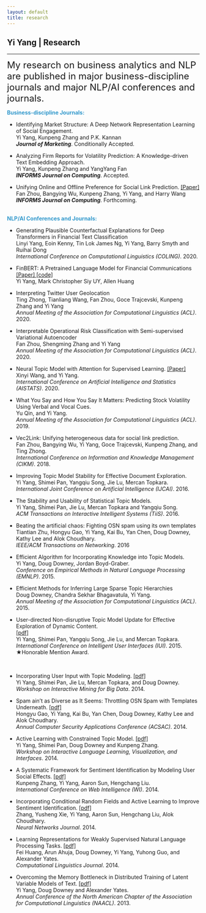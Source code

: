 ```yaml
---
layout: default
title: research
---
```


## Yi Yang | Research

* * * 

<span style="font-size:24px;"> My research on business analytics and NLP are published in major business-discipline journals and major NLP/AI conferences and journals.</span>

<span style="color:#39c;">**Business-discipline Journals:**  </span> <br>
+ Identifying Market Structure: A Deep Network Representation Learning of Social Engagement. <br>
Yi Yang, Kunpeng Zhang and P.K. Kannan <br>
***Journal of Marketing***. Conditionally Accepted.<br>

+ Analyzing Firm Reports for Volatility Prediction: A Knowledge-driven Text Embedding Approach. <br>
Yi Yang, Kunpeng Zhang and YangYang Fan<br> 
***INFORMS Journal on Computing***. Accepted.<br>

+ Unifying Online and Offline Preference for Social Link Prediction. <a href="https://pubsonline.informs.org/doi/10.1287/ijoc.2020.0989">[Paper] </a> <br>
Fan Zhou, Bangying Wu, Kunpeng Zhang, Yi Yang, and Harry Wang <br> 
***INFORMS Journal on Computing***. Forthcoming.<br><br>

<span style="color:#39c;">**NLP/AI Conferences and Journals:**  </span>

+ Generating Plausible Counterfactual Explanations for Deep Transformers in Financial Text Classification <br>
Linyi Yang, Eoin Kenny, Tin Lok James Ng,  Yi Yang, Barry Smyth and Ruihai Dong <br>
*International Conference on Computational Linguistics (COLING)*. 2020. <br>

+   FinBERT: A Pretrained Language Model for Financial Communications   <a href="https://arxiv.org/abs/2006.08097">[Paper] </a><a href="https://github.com/yya518/FinBERT"> [code]</a>  <br>
 Yi Yang, Mark Christopher Siy UY, Allen Huang <br>

+   Interpreting Twitter User Geolocation   <br>
Ting Zhong, Tianliang Wang, Fan Zhou, Goce Trajcevski, Kunpeng Zhang and  Yi Yang <br>
*Annual Meeting of the Association for Computational Linguistics (ACL)*. 2020.<br>

+   Interpretable Operational Risk Classification with Semi-supervised Variational Autoencoder   <br>
Fan Zhou, Shengming Zhang and   Yi Yang  <br>
*Annual Meeting of the Association for Computational Linguistics (ACL)*. 2020.<br>

+  Neural Topic Model with Attention for Supervised Learning.  <a href="http://proceedings.mlr.press/v108/wang20c.html">[Paper] </a><br>
Xinyi Wang, and  Yi Yang.  <br>
*International Conference on Artificial Intelligence and Statistics (AISTATS)*. 2020.<br>

+  What You Say and How You Say It Matters: Predicting Stock Volatility Using Verbal and Vocal Cues.  <br>
Yu Qin, and  Yi Yang.  <br>
*Annual Meeting of the Association for Computational Linguistics (ACL)*. 2019.<br>

+  Vec2Link: Unifying heterogeneous data for social link prediction.  <br>
Fan Zhou, Bangying Wu,  Yi Yang, Goce Trajcevski, Kunpeng Zhang, and Ting Zhong. <br>
*International Conference on Information and Knowledge Management (CIKM)*. 2018.<br>

+  Improving Topic Model Stability for Effective Document Exploration. <br>
 Yi Yang, Shimei Pan, Yangqiu Song, Jie Lu, Mercan Topkara.  <br>
*International Joint Conference on Artificial Intelligence (IJCAI)*. 2016.<br>

+  The Stability and Usability of Statistical Topic Models. <br>
 Yi Yang, Shimei Pan, Jie Lu, Mercan Topkara and Yangqiu Song.  <br>
*ACM Transactions on Interactive Intelligent Systems (TiiS)*. 2016.<br>

+ Beating the artificial chaos: Fighting OSN spam using its own templates <br>
Tiantian Zhu, Hongyu Gao, Yi Yang, Kai Bu, Yan Chen, Doug Downey, Kathy Lee and Alok Choudhary. <br>
*IEEE/ACM Transactions on Networking*. 2016 <br>


+ Efficient Algorithm for Incorporating Knowledge into Topic Models.  <br>
 Yi Yang, Doug Downey, Jordan Boyd-Graber. <br>	
*Conference on Empirical Methods in Natural Language Processing (EMNLP)*. 2015. <br>

+ Efficient Methods for Inferring Large Sparse Topic Hierarchies  <br>
Doug Downey, Chandra Sekhar Bhagavatula,  Yi Yang. <br>
*Annual Meeting of the Association for Computational Linguistics (ACL)*. 2015. <br>

+  User-directed Non-disruptive Topic Model Update for Effective Exploration of Dynamic Content.   
    <a href="http://www.cs.northwestern.edu/~yya518/paper/IUI_15.pdf">[pdf]</a><br>
     Yi Yang, Shimei Pan, Yangqiu Song, Jie Lu, and Mercan Topkara.<br>
    *International Conference on Intelligent User Interfaces (IUI)*. 2015. <br>
    &#9733;Honorable Mention Award.
<br>

+  Incorporating User Input with Topic Modeling.  <a href="http://www.cs.northwestern.edu/~yya518/paper/imbig15.pdf">[pdf]</a><br>
Yi Yang, Shimei Pan, Jie Lu, Mercan Topkara, and Doug Downey. <br>
*Workshop on Interactive Mining for Big Data*. 2014. <br>

+  Spam ain’t as Diverse as It Seems: Throttling OSN Spam with Templates Underneath. <a href="http://www.cs.northwestern.edu/~yya518/paper/Tangram.pdf"> [pdf]</a> <br>
Hongyu Gao,  Yi Yang, Kai Bu, Yan Chen, Doug Downey, Kathy Lee and Alok Choudhary. <br>
*Annual Computer Security Applications Conference (ACSAC)*. 2014. <br>

+  Active Learning with Constrained Topic Model. <a href="http://nlp.stanford.edu/events/illvi2014/papers/yang-illvi2014.pdf"> [pdf]</a> <br>
 Yi Yang, Shimei Pan, Doug Downey and Kunpeng Zhang. <br>
*Workshop on Interactive Language Learning, Visualization, and Interfaces*. 2014.<br>

+  A Systematic Framework for Sentiment Identification by Modeling User Social Effects. 
	<a href="http://kzhang6.people.uic.edu/paper/WIC2014.pdf"> [pdf]</a> <br>
Kunpeng Zhang,   Yi Yang, Aaron Sun, Hengchang Liu. <br>
*International Conference on Web Intelligence (WI)*. 2014.<br>

+  Incorporating Conditional Random Fields and Active Learning to Improve Sentiment Identification. 
<a href="http://www.sciencedirect.com/science/article/pii/S0893608014000896"> [pdf]</a> <br>
Zhang, Yusheng Xie,  Yi Yang, Aaron Sun, Hengchang Liu, Alok Choudhary. <br>
*Neural Networks Journal*. 2014.<br>

+  Learning Representations for Weakly Supervised Natural Language Processing Tasks. 
	<a href="http://www.mitpressjournals.org/doi/pdf/10.1162/COLI_a_00167"> [pdf]</a><br>
Fei Huang, Arun Ahuja, Doug Downey,  Yi Yang, Yuhong Guo, and Alexander Yates. <br>
*Computational Linguistics Journal*.  2014.<br>

+  Overcoming the Memory Bottleneck in Distributed Training of Latent Variable Models of Text. 
	<a href="http://www.cs.northwestern.edu/~ddowney/publications/yiyang_naaclhlt13.pdf"> [pdf]</a> <br>
	 Yi Yang, Doug Downey and Alexander Yates. <br>
*Annual Conference of the North American Chapter of the Association for Computational Linguistics (NAACL)*. 2013.
